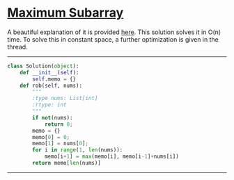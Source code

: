 # [Maximum Subarray](https://leetcode.com/explore/interview/card/top-interview-questions-easy/97/dynamic-programming/566/)

A beautiful explanation of it is provided [here](https://leetcode.com/explore/interview/card/top-interview-questions-easy/97/dynamic-programming/576/discuss/156523/From-good-to-great.-How-to-approach-most-of-DP-problems.).
This solution solves it in O(n) time. To solve this in constant space, a further optimization is given in the thread.

___
```python
class Solution(object):
    def __init__(self):
        self.memo = {}
    def rob(self, nums):
        """
        :type nums: List[int]
        :rtype: int
        """
        if not(nums):
            return 0;
        memo = {}
        memo[0] = 0;
        memo[1] = nums[0];
        for i in range(1, len(nums)):
            memo[i+1] = max(memo[i], memo[i-1]+nums[i])
        return memo[len(nums)]
```
___